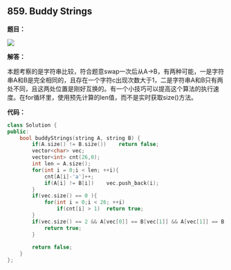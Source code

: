 ## 859. Buddy Strings

**题目：**

![](http://cdn.zergzerg.cn/2018-09-29leet_859.png)

**解答：**

本题考察的是字符串比较，符合题意swap一次后从A->B，有两种可能，一是字符串A和B是完全相同的，且存在一个字符c出现次数大于1，二是字符串A和B只有两处不同，且这两处位置是刚好互换的。有一个小技巧可以提高这个算法的执行速度。在for循环里，使用预先计算的len值，而不是实时获取size()方法。

**代码：**

```cpp
class Solution {
public:
    bool buddyStrings(string A, string B) {
        if(A.size() != B.size())    return false;
        vector<char> vec;
        vector<int> cnt(26,0);
        int len = A.size();
        for(int i = 0;i < len; ++i){
            cnt[A[i]-'a']++;
            if(A[i] != B[i])    vec.push_back(i);
        }
        if(vec.size() == 0 ){
            for(int i = 0;i < 26; ++i)
                if(cnt[i] > 1)  return true;
        }
        if(vec.size() == 2 && A[vec[0]] == B[vec[1]] && A[vec[1]] == B[vec[0]]){
            return true;
        }
        
        return false;
    }
};
```

